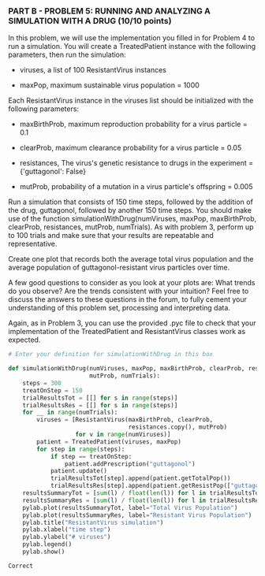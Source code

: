 ### PART B - PROBLEM 5: RUNNING AND ANALYZING A SIMULATION WITH A DRUG (10/10 points)

In this problem, we will use the implementation you filled in for Problem 4 to run a simulation. You will create a TreatedPatient instance with the following parameters, then run the simulation:

- viruses, a list of 100 ResistantVirus instances

- maxPop, maximum sustainable virus population = 1000

Each ResistantVirus instance in the viruses list should be initialized with the following parameters:

- maxBirthProb, maximum reproduction probability for a virus particle = 0.1

- clearProb, maximum clearance probability for a virus particle = 0.05

- resistances, The virus's genetic resistance to drugs in the experiment = {'guttagonol': False}

- mutProb, probability of a mutation in a virus particle's offspring = 0.005

Run a simulation that consists of 150 time steps, followed by the addition of the drug, guttagonol, followed by another 150 time steps. You should make use of the function simulationWithDrug(numViruses, maxPop, maxBirthProb, clearProb, resistances, mutProb, numTrials). As with problem 3, perform up to 100 trials and make sure that your results are repeatable and representative.

Create one plot that records both the average total virus population and the average population of guttagonol-resistant virus particles over time.

A few good questions to consider as you look at your plots are: What trends do you observe? Are the trends consistent with your intuition? Feel free to discuss the answers to these questions in the forum, to fully cement your understanding of this problem set, processing and interpreting data.

Again, as in Problem 3, you can use the provided .pyc file to check that your implementation of the TreatedPatient and ResistantVirus classes work as expected.

```python
# Enter your definition for simulationWithDrug in this box

def simulationWithDrug(numViruses, maxPop, maxBirthProb, clearProb, resistances,
                       mutProb, numTrials):
    steps = 300
    treatOnStep = 150
    trialResultsTot = [[] for s in range(steps)]
    trialResultsRes = [[] for s in range(steps)]
    for __ in range(numTrials):
        viruses = [ResistantVirus(maxBirthProb, clearProb, 
                                  resistances.copy(), mutProb)
                   for v in range(numViruses)]
        patient = TreatedPatient(viruses, maxPop)
        for step in range(steps):
            if step == treatOnStep:
                patient.addPrescription("guttagonol")
            patient.update()
            trialResultsTot[step].append(patient.getTotalPop())
            trialResultsRes[step].append(patient.getResistPop(["guttagonol"]))
    resultsSummaryTot = [sum(l) / float(len(l)) for l in trialResultsTot]
    resultsSummaryRes = [sum(l) / float(len(l)) for l in trialResultsRes]
    pylab.plot(resultsSummaryTot, label="Total Virus Population")
    pylab.plot(resultsSummaryRes, label="Resistant Virus Population")
    pylab.title("ResistantVirus simulation")
    pylab.xlabel("time step")
    pylab.ylabel("# viruses")
    pylab.legend()
    pylab.show()
```

	Correct